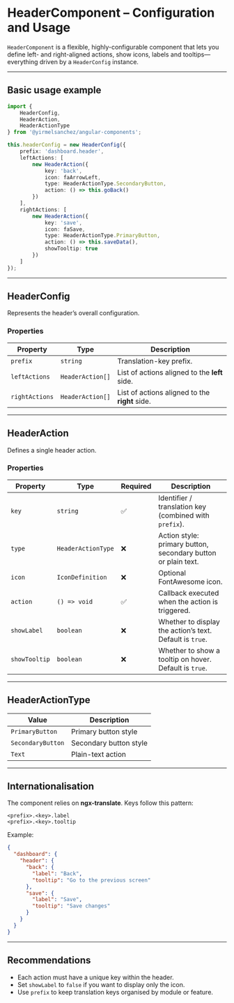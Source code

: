 # HeaderComponent – Configuration and Usage

`HeaderComponent` is a flexible, highly-configurable component that lets you define left- and right-aligned actions, show icons, labels and tooltips—everything driven by a `HeaderConfig` instance.

---

## Basic usage example

```ts
import {
    HeaderConfig,
    HeaderAction,
    HeaderActionType
} from '@yirmelsanchez/angular-components';

this.headerConfig = new HeaderConfig({
    prefix: 'dashboard.header',
    leftActions: [
        new HeaderAction({
            key: 'back',
            icon: faArrowLeft,
            type: HeaderActionType.SecondaryButton,
            action: () => this.goBack()
        })
    ],
    rightActions: [
        new HeaderAction({
            key: 'save',
            icon: faSave,
            type: HeaderActionType.PrimaryButton,
            action: () => this.saveData(),
            showTooltip: true
        })
    ]
});
```

---

## HeaderConfig

Represents the header’s overall configuration.

### Properties

| Property       | Type             | Description                                    |
| -------------- | ---------------- | ---------------------------------------------- |
| `prefix`       | `string`         | Translation-key prefix.                        |
| `leftActions`  | `HeaderAction[]` | List of actions aligned to the **left** side.  |
| `rightActions` | `HeaderAction[]` | List of actions aligned to the **right** side. |

---

## HeaderAction

Defines a single header action.

### Properties

| Property      | Type               | Required | Description                                                   |
| ------------- | ------------------ | -------- | ------------------------------------------------------------- |
| `key`         | `string`           | ✅        | Identifier / translation key (combined with `prefix`).        |
| `type`        | `HeaderActionType` | ❌        | Action style: primary button, secondary button or plain text. |
| `icon`        | `IconDefinition`   | ❌        | Optional FontAwesome icon.                                    |
| `action`      | `() => void`       | ✅        | Callback executed when the action is triggered.               |
| `showLabel`   | `boolean`          | ❌        | Whether to display the action’s text. Default is `true`.      |
| `showTooltip` | `boolean`          | ❌        | Whether to show a tooltip on hover. Default is `true`.        |

---

## HeaderActionType

| Value             | Description            |
| ----------------- | ---------------------- |
| `PrimaryButton`   | Primary button style   |
| `SecondaryButton` | Secondary button style |
| `Text`            | Plain-text action      |

---

## Internationalisation

The component relies on **ngx-translate**. Keys follow this pattern:

```
<prefix>.<key>.label
<prefix>.<key>.tooltip
```

Example:

```json
{
  "dashboard": {
    "header": {
      "back": {
        "label": "Back",
        "tooltip": "Go to the previous screen"
      },
      "save": {
        "label": "Save",
        "tooltip": "Save changes"
      }
    }
  }
}
```

---

## Recommendations

* Each action must have a unique key within the header.
* Set `showLabel` to `false` if you want to display only the icon.
* Use `prefix` to keep translation keys organised by module or feature.
